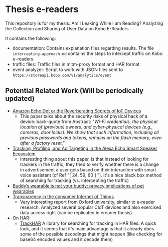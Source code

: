 # Thesis e-readers

This repository is for my thesis: Am I Leaking While I am Reading?
Analyzing the Collection and Sharing of User Data on Kobo E-Readers

It contains the following:

* documentation: Contains explanation files regarding results. The file `intercepting-approach.md` contains the steps to intercept traffic on Kobo e-readers.
* traffic files: Traffic files in mitm-proxy format and HAR format
* event analyzer: Script to work with JSON files sent to `https://storeapi.kobo.com/v1/analytics/event`

## Potential Related Work (Will be periodically updated)

* [Amazon Echo Dot or the Reverberating Secrets of IoT Devices](https://dl.acm.org/doi/10.1145/3448300.3467820)
  * This paper talks about the security risks of physical hack of a device: back-quote from Abstract: _"Wi-Fi credentials, the physical location of (previous) owners, and cyber-physical devices (e.g., cameras, door locks). We show that such information, including all previous passwords and tokens, remains on the flash memory, even after a factory reset."_
* [Tracking, Profiling, and Ad Targeting in the Alexa Echo Smart Speaker Ecosystem](https://dl.acm.org/doi/10.1145/3618257.3624803)
  * Interesting thing about this paper, is that instead of looking for trackers in the traffic, they tried to verify whether there is a change in advertisement a user gets based on their interaction with smart voice assistant (cf Ref "[ 24, 59, 60 ] "). It's a nice black box method of searching for tracking (vs. intercepting the traffic)
* [Buddy’s wearable is not your buddy: privacy implications of pet wearables]()
* [Transparency in the consumer Internet of Things](https://iot-transparency.org/Transparency%20in%20the%20consumer%20Internet%20of%20Things_files/iot-transparency.pdf)
  * Very interesting report from Oxford university, similar to e-reader research. Analyzed several popular CIoT devices and also exercised data access right (can be replicated in ereader thesis).
* On HAR:
  * [TrackHAR](https://github.com/tweaselORG/TrackHAR) A library for searching for tracking in HAR files. A quick look, and it seems that it's main advantage is that it already does some of the possible decodings that might happen (like checking for base64 encoded values and it decode them)
